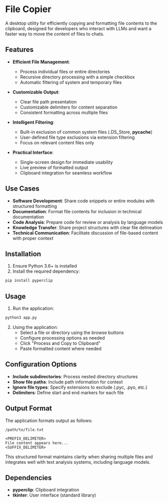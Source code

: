 # File Copier

A desktop utility for efficiently copying and formatting file contents to the clipboard, designed for developers who interact with LLMs and want a faster way to move the content of files to chats.

## Features

- **Efficient File Management**:
  - Process individual files or entire directories
  - Recursive directory processing with a simple checkbox
  - Automatic filtering of system and temporary files
  
- **Customizable Output**:
  - Clear file path presentation
  - Customizable delimiters for content separation
  - Consistent formatting across multiple files
  
- **Intelligent Filtering**:
  - Built-in exclusion of common system files (.DS_Store, __pycache__)
  - User-defined file type exclusions via extension filtering
  - Focus on relevant content files only
  
- **Practical Interface**:
  - Single-screen design for immediate usability
  - Live preview of formatted output
  - Clipboard integration for seamless workflow

## Use Cases

- **Software Development**: Share code snippets or entire modules with structured formatting
- **Documentation**: Format file contents for inclusion in technical documentation
- **Code Analysis**: Prepare code for review or analysis by language models
- **Knowledge Transfer**: Share project structures with clear file delineation
- **Technical Communication**: Facilitate discussion of file-based content with proper context

## Installation

1. Ensure Python 3.6+ is installed
2. Install the required dependency:

```bash
pip install pyperclip
```

## Usage

1. Run the application:

```bash
python3 app.py
```

2. Using the application:
   - Select a file or directory using the browse buttons
   - Configure processing options as needed
   - Click "Process and Copy to Clipboard"
   - Paste formatted content where needed

## Configuration Options

- **Include subdirectories**: Process nested directory structures
- **Show file paths**: Include path information for context
- **Ignore file types**: Specify extensions to exclude (.pyc, .pyo, etc.)
- **Delimiters**: Define start and end markers for each file

## Output Format

The application formats output as follows:

```
/path/to/file.txt

<PREFIX_DELIMITER>
File content appears here...
<SUFFIX_DELIMITER>
```

This structured format maintains clarity when sharing multiple files and integrates well with text analysis systems, including language models.

## Dependencies

- **pyperclip**: Clipboard integration
- **tkinter**: User interface (standard library)
